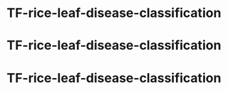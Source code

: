 # TF-rice-leaf-disease-classification
# TF-rice-leaf-disease-classification
# TF-rice-leaf-disease-classification
